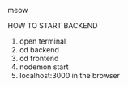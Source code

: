 meow

HOW TO START BACKEND
1. open terminal
2. cd backend
3. cd frontend
4. nodemon start
5. localhost:3000 in the browser